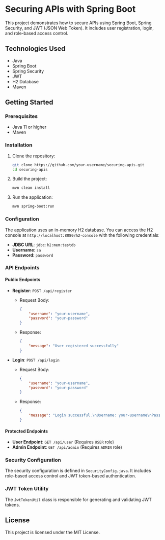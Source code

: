 # Securing APIs with Spring Boot

This project demonstrates how to secure APIs using Spring Boot, Spring Security, and JWT (JSON Web Token). It includes user registration, login, and role-based access control.

## Technologies Used

- Java
- Spring Boot
- Spring Security
- JWT
- H2 Database
- Maven

## Getting Started

### Prerequisites

- Java 11 or higher
- Maven

### Installation

1. Clone the repository:
    ```sh
    git clone https://github.com/your-username/securing-apis.git
    cd securing-apis
    ```

2. Build the project:
    ```sh
    mvn clean install
    ```

3. Run the application:
    ```sh
    mvn spring-boot:run
    ```

### Configuration

The application uses an in-memory H2 database. You can access the H2 console at `http://localhost:8080/h2-console` with the following credentials:

- **JDBC URL**: `jdbc:h2:mem:testdb`
- **Username**: `sa`
- **Password**: `password`

### API Endpoints

#### Public Endpoints

- **Register**: `POST /api/register`
    - Request Body:
        ```json
        {
            "username": "your-username",
            "password": "your-password"
        }
        ```
    - Response:
        ```json
        {
            "message": "User registered successfully"
        }
        ```

- **Login**: `POST /api/login`
    - Request Body:
        ```json
        {
            "username": "your-username",
            "password": "your-password"
        }
        ```
    - Response:
        ```json
        {
            "message": "Login successful.\nUsername: your-username\nPassword: your-password\nRole: USER\nToken: your-jwt-token"
        }
        ```

#### Protected Endpoints

- **User Endpoint**: `GET /api/user` (Requires `USER` role)
- **Admin Endpoint**: `GET /api/admin` (Requires `ADMIN` role)

### Security Configuration

The security configuration is defined in `SecurityConfig.java`. It includes role-based access control and JWT token-based authentication.

### JWT Token Utility

The `JwtTokenUtil` class is responsible for generating and validating JWT tokens.

## License

This project is licensed under the MIT License.